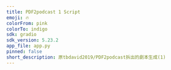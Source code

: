 ```yaml
---
title: PDF2podcast 1 Script
emoji: 🔥
colorFrom: pink
colorTo: indigo
sdk: gradio
sdk_version: 5.23.2
app_file: app.py
pinned: false
short_description: 原tbdavid2019/PDF2podcast拆出的劇本生成(1)
---
```



